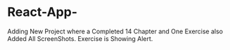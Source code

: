 # React-App-

Adding New Project where a Completed 14 Chapter and One Exercise also Added All ScreenShots.
Exercise is Showing Alert.
